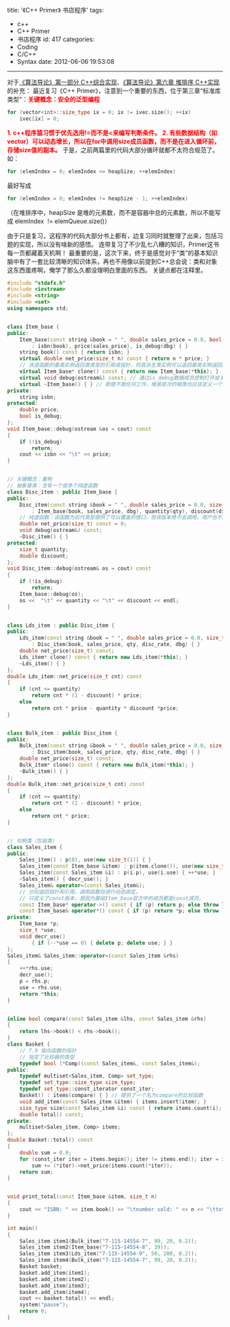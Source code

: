 title: '《C++ Primer》 书店程序'
tags:
  - c++
  - C++ Primer
  - 书店程序
id: 417
categories:
  - Coding
  - C/C++
  - Syntax
date: 2012-06-06 19:53:08
---

对于[《算法导论》第一部分 C++综合实现](http://www.yekezhong.com/archives/310 "《算法导论》第一部分 C++综合实现")、[《算法导论》第六章 堆排序 C++实现](http://www.yekezhong.com/archives/360 "《算法导论》第六章 堆排序 C++实现")的补充：
最近复习《C++ Primer》，注意到一个重要的东西，位于第三章“标准库类型”：<span style="color: #ff0000;">**关键概念：安全的泛型编程**</span>
``` C++
for (vector<int>::size_type ix = 0; ix != ivec.size(); ++ix)
    ivec[ix] = 0;
```
**<span style="color: #ff0000;">1. c++程序猿习惯于优先选用!=而不是&lt;来编写判断条件。</span>**
**<span style="color: #ff0000;">2. 有些数据结构（如vector）可以动态增长，所以在for中调用size成员函数，而不是在进入循环前，存储size值的副本。</span>**
于是，之前两篇里的代码大部分循环就都不太符合规范了。如：
``` c++
for (elemIndex = 0; elemIndex <= heapSize; ++elemIndex)
```
最好写成
``` c++
for (elemIndex = 0; elemIndex != heapSize - 1; ++elemIndex)
```
（在堆排序中，heapSize 是堆的元素数，而不是容器中总的元素数，所以不能写成 elemIndex  != elemQueue.size()）

由于只是复习，这程序的代码大部分书上都有，边复习同时就整理了出来，包括习题的实现，所以没有啥新的感悟。
连带复习了不少乱七八糟的知识，Primer这书每一页都藏着天机啊！
最重要的是，这次下来，终于是感觉对于“类”的基本知识脑中有了一套比较清晰的知识体系，再也不用像以前提到C++总会说：类和对象这东西蛋疼啊，俺学了那么久都没理明白里面的东西。
关键点都在注释里。

``` c++
#include "stdafx.h"
#include <iostream>
#include <string>
#include <set>
using namespace std;


class Item_base {
public:
	Item_base(const string &book = " ", double sales_price = 0.0, bool dbg = false)
		: isbn(book), price(sales_price), is_debug(dbg) { }
	string book() const { return isbn; }
	virtual double net_price(size_t n) const { return n * price; }
	// 该虚函数的基类实例返回类类型的引用或指针，则其派生类实例可以返回基类实例返回的类型的派生类
	virtual Item_base* clone() const { return new Item_base(*this); }
	virtual void debug(ostream&) const; // 通过is_debug数据成员控制打开或关闭调试信息
	virtual ~Item_base() { } // 即使不做任何工作，继承层次的根类也应该定义一个虚析构函数（三法则的重要例外）
private:
	string isbn;
protected:
	double price;
	bool is_debug;
};
void Item_base::debug(ostream &os = cout) const 
{
	if (!is_debug)
		return;
	cout << isbn << "\t" << price;
}


// 关键概念：重构
// 抽象基类：含有一个或多个纯虚函数
class Disc_item : public Item_base {
public:
	Disc_item(const string &book = " ", double sales_price = 0.0, size_t qty = 0, double disc_rate = 0.0, bool dbg = false)
		: Item_base(book, sales_price, dbg), quantity(qty), discount(disc_rate) { }
	// 纯虚函数：该函数为后代类型提供了可以覆盖的借口，但该版本绝不会调用，用户也不能创建Disc_item类型的对象
	double net_price(size_t) const = 0;
	void debug(ostream&) const;
	~Disc_item() { }
protected:
	size_t quantity;
	double discount;
};
void Disc_item::debug(ostream& os = cout) const
{
	if (!is_debug)
		return;
	Item_base::debug(os);
	os <<  "\t" << quantity << "\t" << discount << endl;
}


class Lds_item : public Disc_item {
public:
	Lds_item(const string &book = " ", double sales_price = 0.0, size_t qty = 0, double disc_rate = 0.0, bool dbg = false)
		: Disc_item(book, sales_price, qty, disc_rate, dbg) { }
	double net_price(size_t) const;
	Lds_item* clone() const { return new Lds_item(*this); }
	~Lds_item() { }
};
double Lds_item::net_price(size_t cnt) const
{
	if (cnt <= quantity)
		return cnt * (1 - discount) * price;
	else
		return cnt * price - quantity * discount *price;
}


class Bulk_item : public Disc_item {
public:
	Bulk_item(const string &book = " ", double sales_price = 0.0, size_t qty = 0, double disc_rate = 0.0, bool dbg = false)
		: Disc_item(book, sales_price, qty, disc_rate, dbg) { }
	double net_price(size_t) const;
	Bulk_item* clone() const { return new Bulk_item(*this); }
	~Bulk_item() { }
};
double Bulk_item::net_price(size_t cnt) const
{
	if (cnt >= quantity)
		return cnt * (1 - discount) * price;
	else
		return cnt * price;
}


// 句柄类（包装类）
class Sales_item {
public:
	Sales_item() : p(0), use(new size_t(1)) { }
	Sales_item(const Item_base &item) : p(item.clone()), use(new size_t(1)) { }
	Sales_item(const Sales_item &i) : p(i.p), use(i.use) { ++*use; }
	~Sales_item() { decr_use(); }
	Sales_item& operator=(const Sales_item&);
	// 分别返回指针和引用，调用函数将进行动态绑定。
	// 只定义了const版本，是因为基础Item_base层次中的成员都是const成员。
	const Item_base* operator->() const { if (p) return p; else throw logic_error("unbound Sales_item"); }
	const Item_base& operator*() const { if (p) return *p; else throw logic_error("unbound Sales_item"); }
private:
	Item_base *p;
	size_t *use;
	void decr_use()
		{ if (--*use == 0) { delete p; delete use; } }
};
Sales_item& Sales_item::operator=(const Sales_item &rhs)
{
	++*rhs.use;
	decr_use();
	p = rhs.p;
	use = rhs.use;
	return *this;
}


inline bool compare(const Sales_item &lhs, const Sales_item &rhs)
{
	return lhs->book() < rhs->book();
}
class Basket {
	// 7.9 指向函数的指针
	// 指定了比较器的类型
	typedef bool (*Comp)(const Sales_item&, const Sales_item&);
public:
	typedef multiset<Sales_item, Comp> set_type;
	typedef set_type::size_type size_type;
	typedef set_type::const_iterator const_iter;
	Basket() : items(compare) { } // 提供了一个名为compare的比较函数
	void add_item(const Sales_item &item) { items.insert(item); }
	size_type size(const Sales_item &i) const { return items.count(i); }
	double total() const;
private:
	multiset<Sales_item, Comp> items;
};
double Basket::total() const
{
	double sum = 0.0;
	for (const_iter iter = items.begin(); iter != items.end(); iter = items.upper_bound(*iter))
		sum += (*iter)->net_price(items.count(*iter));
	return sum;
}


void print_total(const Item_base &item, size_t n)
{
	cout << "ISBN: " << item.book() << "\tnumber sold: " << n << "\ttotal price: " << item.net_price(n) << endl;
}

int main()
{
	Sales_item item1(Bulk_item("7-115-14554-7", 99, 20, 0.2));
	Sales_item item2(Item_base("7-115-14554-8", 39));
	Sales_item item3(Lds_item("7-115-14554-9", 50, 200, 0.2));
	Sales_item item4(Bulk_item("7-115-14554-7", 99, 20, 0.2));
	Basket basket;
	basket.add_item(item1);
	basket.add_item(item2);
	basket.add_item(item3);
	basket.add_item(item4);
	cout << basket.total() << endl;
	system("pause");
	return 0;
}
```
